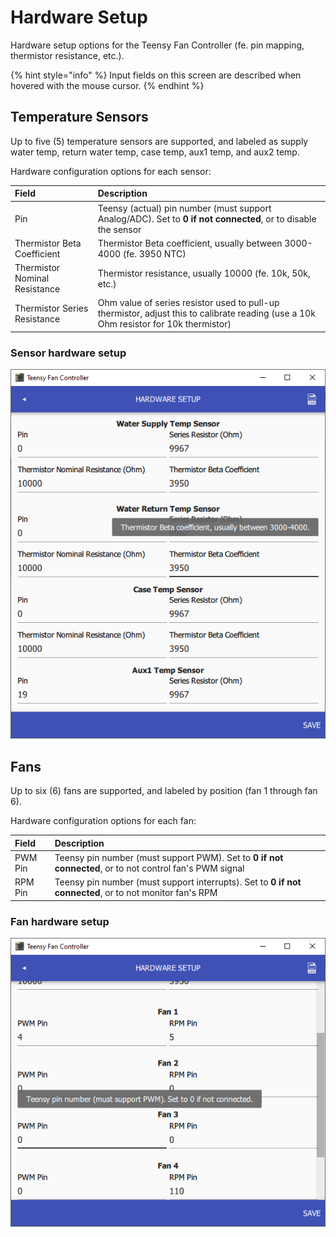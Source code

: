 # Hardware Setup

Hardware setup options for the Teensy Fan Controller \(fe. pin mapping, thermistor resistance, etc.\).

{% hint style="info" %}
Input fields on this screen are described when hovered with the mouse cursor.
{% endhint %}

## Temperature Sensors

Up to five \(5\) temperature sensors are supported, and labeled as supply water temp, return water temp, case temp, aux1 temp, and aux2 temp.

Hardware configuration options for each sensor:

| Field | Description |
| :--- | :--- |
| Pin | Teensy \(actual\) pin number \(must support Analog/ADC\). Set to **0 if not connected**, or to disable the sensor |
| Thermistor Beta Coefficient | Thermistor Beta coefficient, usually between 3000-4000 \(fe. 3950 NTC\) |
| Thermistor Nominal Resistance | Thermistor resistance, usually 10000 \(fe. 10k, 50k, etc.\) |
| Thermistor Series Resistance | Ohm value of series resistor used to pull-up thermistor, adjust this to calibrate reading \(use a 10k Ohm resistor for 10k thermistor\) |

### Sensor hardware setup

![Hardware Setup - Sensors](../images/ui/hw.sensors.png)

## Fans

Up to six \(6\) fans are supported, and labeled by position \(fan 1 through fan 6\).

Hardware configuration options for each fan:

| Field | Description |
| :--- | :--- |
| PWM Pin | Teensy pin number \(must support PWM\). Set to **0 if not connected**, or to not control fan's PWM signal |
| RPM Pin | Teensy pin number \(must support interrupts\). Set to **0 if not connected**, or to not monitor fan's RPM |

### Fan hardware setup

![Hardware Setup - Fans](../images/ui/hw.fans.png)
